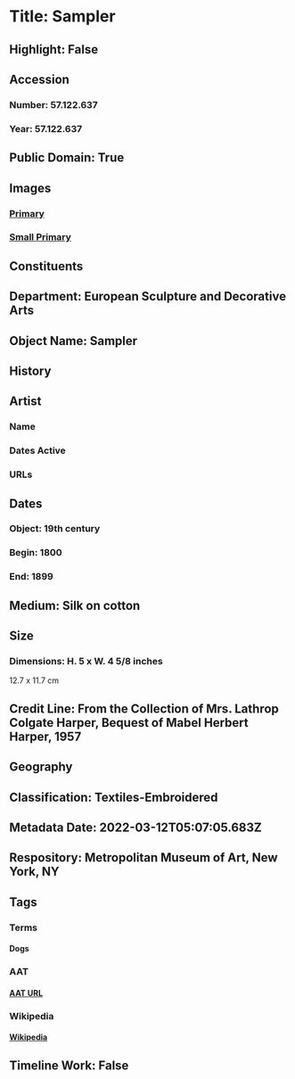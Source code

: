 # Title: Sampler
## Highlight: False
## Accession
### Number: 57.122.637
### Year: 57.122.637
## Public Domain: True
## Images
### [Primary](https://images.metmuseum.org/CRDImages/es/original/165326.jpg)
### [Small Primary](https://images.metmuseum.org/CRDImages/es/web-large/165326.jpg)
## Constituents
## Department: European Sculpture and Decorative Arts
## Object Name: Sampler
## History
## Artist
### Name
### Dates Active
### URLs
## Dates
### Object: 19th century
### Begin: 1800
### End: 1899
## Medium: Silk on cotton
## Size
### Dimensions: H. 5 x W. 4 5/8 inches
12.7 x 11.7 cm
## Credit Line: From the Collection of Mrs. Lathrop Colgate Harper, Bequest of Mabel Herbert Harper, 1957
## Geography
## Classification: Textiles-Embroidered
## Metadata Date: 2022-03-12T05:07:05.683Z
## Respository: Metropolitan Museum of Art, New York, NY
## Tags
### Terms
#### Dogs
### AAT
#### [AAT URL](http://vocab.getty.edu/page/aat/300265714)
### Wikipedia
#### [Wikipedia]()
## Timeline Work: False